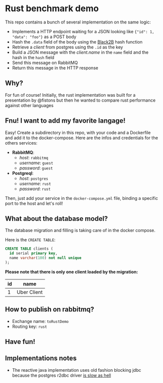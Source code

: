 # Rust benchmark demo

This repo contains a bunch of several implementation on the same logic:

 * Implements a HTTP endpoint waiting for a JSON looking like `{"id": 1, "data": "foo"}` as a POST body
 * Hash the `.data` field of the body using the [Black2B](https://en.wikipedia.org/wiki/BLAKE_(hash_function)#BLAKE2) hash function
 * Retrieve a *client* from postgres using the `.id` as the key
 * Build a JSON message with the *client.name* in the `name` field and the hash in the `hash` field
 * Send this message on RabbitMQ
 * Return this message in the HTTP response

## Why?

For fun of course! Initially, the rust implementation was built for a presentation by @fistons but then he wanted to compare rust performance against other languages

## Fnu! I want to add my favorite langage!

Easy! Create a subdirectory in this repo, with your code and a Dockerfile and add it to the docker-compose.
Here are the infos and credentials for the others services:
 * **RabbitMQ**:
 	* *host*: `rabbitmq`
 	* *username*: `guest`
 	* *password*: `guest`
 * **Postgreql**:
  	* *host*: `postgres`
 	* *username*: `rust`
 	* *password*: `rust`

Then, just add your service in the `docker-compose.yml` file, binding a specific port to the host and let's roll!

## What about the database model?

The database migration and filling is taking care of in the docker compose.

Here is the `CREATE TABLE`:

```sql
CREATE TABLE clients (
  id serial primary key,
  name varchar(100) not null unique
);
```

**Please note that there is only one client loaded by the migration:**

| id | name        |
| -- | ----------- | 
| 1  | Uber Client |


## How to publish on rabbitmq?

 * Exchange name: `toRustDemo`
 * Routing key: `rust`

## Have fun!

## Implementations notes

 * The reactive java implementation uses old fashion blocking jdbc because the postgres r2dbc driver [is slow as hell](https://github.com/spring-projects/spring-data-r2dbc/issues/203)
 
